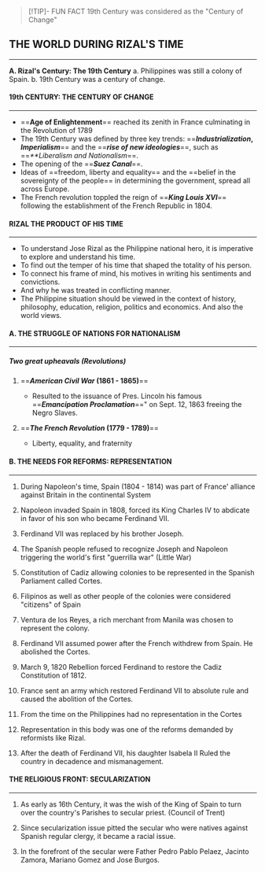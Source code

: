 > [!TIP]- FUN FACT
>  19th Century was considered as the "Century of Change"

## THE WORLD DURING RIZAL'S TIME
---
**A. Rizal's Century: The 19th Century**
	a. Philippines was still a colony of Spain.
	b. 19th Century was a century of change.

#### 19th CENTURY: THE CENTURY OF CHANGE
---
- ==**Age of Enlightenment**== reached its zenith in France culminating in the Revolution of 1789
- The 19th Century was defined by three key trends: ==**_Industrialization_, _Imperialism_**== and the ==_**rise of new ideologies**_==, such as ==_**Liberalism and Nationalism_==.
- The opening of the ==_**Suez Canal**_==.
- Ideas of ==freedom, liberty and equality== and the ==belief in the sovereignty of the people== in determining the government, spread all across Europe.
- The French revolution toppled the reign of ==_**King Louis XVI**_== following the establishment of the French Republic in 1804.

#### RIZAL THE PRODUCT OF HIS TIME
---
- To understand Jose Rizal as the Philippine national hero, it is imperative to explore and understand his time.
- To find out the temper of his time that shaped the totality of his person.
- To connect his frame of mind, his motives in writing his sentiments and convictions.
- And why he was treated in conflicting manner.
- The Philippine situation should be viewed in the context of history, philosophy, education, religion, politics and economics. And also the world views.

#### A. THE STRUGGLE OF NATIONS FOR NATIONALISM
---
##### Two great upheavals (Revolutions)

1. ==**_American Civil War_ (1861 - 1865)**==
	- Resulted to the issuance of Pres. Lincoln his famous ==_**Emancipation Proclamation**_==" on Sept. 12, 1863 freeing the Negro Slaves.

2. ==**_The French Revolution_ (1779 - 1789)**== 
	- Liberty, equality, and fraternity

#### B. THE NEEDS FOR REFORMS: REPRESENTATION
---
1. During Napoleon's time, Spain (1804 - 1814) was part of France' alliance against Britain in the continental System

2. Napoleon invaded Spain in 1808, forced its King Charles IV to abdicate in favor of his son who became Ferdinand VII.

3. Ferdinand VII was replaced by his brother Joseph.

4. The Spanish people refused to recognize Joseph and Napoleon triggering the world's first "guerrilla war" (Little War)

5. Constitution of Cadiz allowing colonies to be represented in the Spanish Parliament called Cortes.

6. Filipinos as well as other people of the colonies were considered "citizens" of Spain

7. Ventura de los Reyes, a rich merchant from Manila was chosen to represent the colony.

8. Ferdinand VII assumed power after the French withdrew from Spain. He abolished the Cortes.

9.  March 9, 1820 Rebellion forced Ferdinand to restore the Cadiz Constitution of 1812.

10. France sent an army which restored Ferdinand VII to absolute rule and caused the abolition of the Cortes.

11. From the time on the Philippines had no representation in the Cortes

12. Representation in this body was one of the reforms demanded by reformists like Rizal.
 
 13. After the death of Ferdinand VII, his daughter Isabela II Ruled the country in decadence and mismanagement.

#### THE RELIGIOUS FRONT: SECULARIZATION
---
1. As early as 16th Century, it was the wish of the King of Spain to turn over the country's Parishes to secular priest. (Council of Trent)

2. Since secularization issue pitted the secular who were natives against Spanish regular clergy, it became a racial issue.

3. In the forefront of the secular were Father Pedro Pablo Pelaez, Jacinto Zamora, Mariano Gomez and Jose Burgos.
